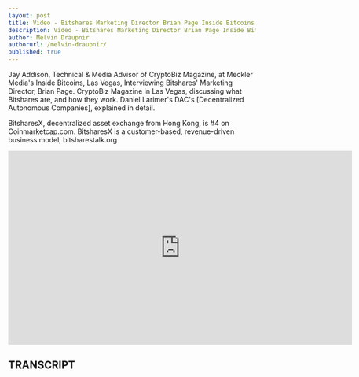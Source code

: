 ```yaml
---
layout: post
title: Video - Bitshares Marketing Director Brian Page Inside Bitcoins Las Vegas CryptoBiz Magazine
description: Video - Bitshares Marketing Director Brian Page Inside Bitcoins Las Vegas CryptoBiz Magazine
author: Melvin Draupnir
authorurl: /melvin-draupnir/
published: true
---
```


<p>Jay Addison, Technical & Media Advisor of CryptoBiz Magazine, at Meckler Media's Inside Bitcoins, Las Vegas, Interviewing Bitshares' Marketing Director, Brian Page. CryptoBiz Magazine in Las Vegas, discussing what Bitshares are, and how they work. Daniel Larimer's DAC's [Decentralized Autonomous Companies], explained in detail.</p>

<p>BitsharesX, decentralized asset exchange from Hong Kong, is #4 on Coinmarketcap.com. BitsharesX is a customer-based, revenue-driven business model, bitsharestalk.org</p>

<center><iframe width="700" height="394" src="https://www.youtube.com/embed/CkzYapXqpSY" frameborder="0" allowfullscreen></iframe></center>

<h2>TRANSCRIPT</h2>
